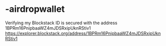 # -airdropwallet
Verifying my Blockstack ID is secured with the address 1BPRm16PnipbaaWZ4mJDSRxipUknRStiv1 https://explorer.blockstack.org/address/1BPRm16PnipbaaWZ4mJDSRxipUknRStiv1
